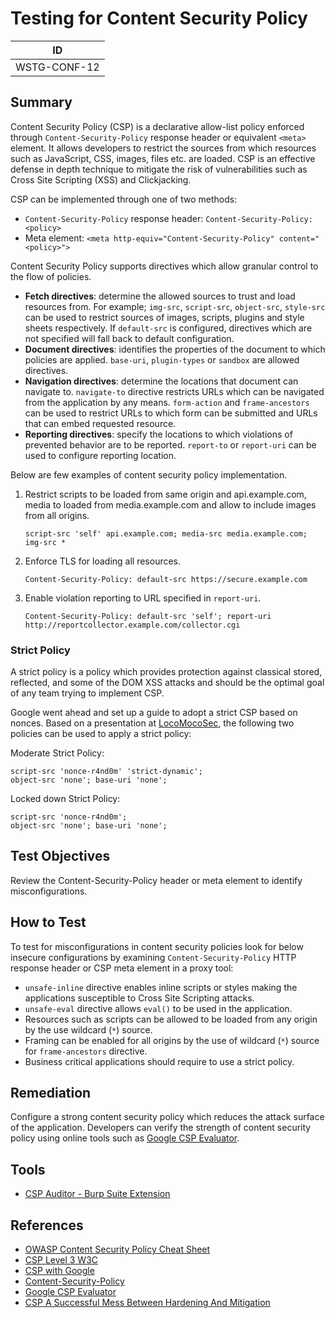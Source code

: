 # Testing for Content Security Policy

|ID          |
|------------|
|WSTG-CONF-12|

## Summary

Content Security Policy (CSP) is a declarative allow-list policy enforced through `Content-Security-Policy` response header or equivalent `<meta>` element. It allows developers to restrict the sources from which resources such as JavaScript, CSS, images, files etc. are loaded. CSP is an effective defense in depth technique to mitigate the risk of vulnerabilities such as Cross Site Scripting (XSS) and Clickjacking.

CSP can be implemented through one of two methods:

- `Content-Security-Policy` response header: `Content-Security-Policy: <policy>`
- Meta element: `<meta http-equiv="Content-Security-Policy" content="<policy>">`

Content Security Policy supports directives which allow granular control to the flow of policies.

- **Fetch directives**: determine the allowed sources to trust and load resources from. For example; `img-src`, `script-src`, `object-src`, `style-src` can be used to restrict sources of images, scripts, plugins and style sheets respectively. If `default-src` is configured, directives which are not specified will fall back to default configuration.
- **Document directives**: identifies the properties of the document to which policies are applied. `base-uri`, `plugin-types` or `sandbox` are allowed directives.
- **Navigation directives**: determine the locations that document can navigate to. `navigate-to` directive restricts URLs which can be navigated from the application by any means. `form-action` and `frame-ancestors` can be used to restrict URLs to which form can be submitted and URLs that can embed requested resource.
- **Reporting directives**: specify the locations to which violations of prevented behavior are to be reported. `report-to` or `report-uri` can be used to configure reporting location.

Below are few examples of content security policy implementation.

1. Restrict scripts to be loaded from same origin and api.example.com, media to loaded from media.example.com and allow to include images from all origins.

   ```HTTP
   script-src 'self' api.example.com; media-src media.example.com; img-src *
   ```

2. Enforce TLS for loading all resources.

   ```HTTP
   Content-Security-Policy: default-src https://secure.example.com
   ```

3. Enable violation reporting to URL specified in `report-uri`.

   ```HTTP
   Content-Security-Policy: default-src 'self'; report-uri http://reportcollector.example.com/collector.cgi
   ```

### Strict Policy

A strict policy is a policy which provides protection against classical stored, reflected, and some of the DOM XSS attacks and should be the optimal goal of any team trying to implement CSP.

Google went ahead and set up a guide to adopt a strict CSP based on nonces. Based on a presentation at [LocoMocoSec](https://speakerdeck.com/lweichselbaum/csp-a-successful-mess-between-hardening-and-mitigation?slide=55), the following two policies can be used to apply a strict policy:

Moderate Strict Policy:

```HTTP
script-src 'nonce-r4nd0m' 'strict-dynamic';
object-src 'none'; base-uri 'none';
```

Locked down Strict Policy:

```HTTP
script-src 'nonce-r4nd0m';
object-src 'none'; base-uri 'none';
```

## Test Objectives

Review the Content-Security-Policy header or meta element to identify misconfigurations.

## How to Test

To test for misconfigurations in content security policies look for below insecure configurations by examining `Content-Security-Policy` HTTP response header or CSP meta element in a proxy tool:

- `unsafe-inline` directive enables inline scripts or styles making the applications susceptible to Cross Site Scripting attacks.
- `unsafe-eval` directive allows `eval()` to be used in the application.
- Resources such as scripts can be allowed to be loaded from any origin by the use wildcard (`*`) source.
- Framing can be enabled for all origins by the use of wildcard (`*`) source for `frame-ancestors` directive.
- Business critical applications should require to use a strict policy.

## Remediation

Configure a strong content security policy which reduces the attack surface of the application. Developers can verify the strength of content security policy using online tools such as [Google CSP Evaluator](https://csp-evaluator.withgoogle.com/).

## Tools

- [CSP Auditor - Burp Suite Extension](https://portswigger.net/bappstore/35237408a06043e9945a11016fcbac18)

## References

- [OWASP Content Security Policy Cheat Sheet](https://cheatsheetseries.owasp.org/cheatsheets/Content_Security_Policy_Cheat_Sheet.html)
- [CSP Level 3 W3C](https://www.w3.org/TR/CSP3/)
- [CSP with Google](https://csp.withgoogle.com/docs/index.html)
- [Content-Security-Policy](https://content-security-policy.com/)
- [Google CSP Evaluator](https://csp-evaluator.withgoogle.com/)
- [CSP A Successful Mess Between Hardening And Mitigation](https://speakerdeck.com/lweichselbaum/csp-a-successful-mess-between-hardening-and-mitigation)
